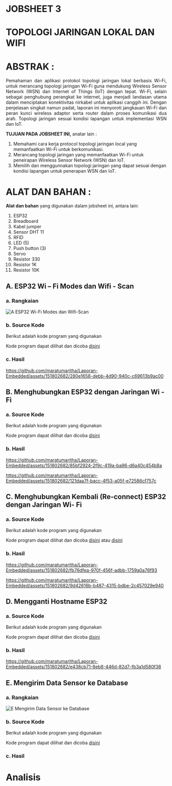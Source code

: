 # JOBSHEET 3
# TOPOLOGI JARINGAN LOKAL DAN WIFI
# ABSTRAK	:
<p align="justify">Pemahaman dan aplikasi protokol topologi jaringan lokal berbasis Wi-Fi, untuk merancang topologi jaringan Wi-Fi guna mendukung Wireless Sensor Network (WSN) dan Internet of Things (IoT) dengan tepat. Wi-Fi, selain sebagai penghubung perangkat ke internet, juga menjadi landasan utama dalam menciptakan konektivitas nirkabel untuk aplikasi canggih ini. Dengan penjelasan singkat namun padat, laporan ini menyoroti jangkauan Wi-Fi dan peran kunci wireless adaptor serta router dalam proses komunikasi dua arah. Topologi jaringan sesuai kondisi lapangan untuk implementasi WSN dan IoT. 

**TUJUAN PADA JOBSHEET INI,** anatar lain	:
1.	Memahami cara  kerja protocol topologi jaringan local yang memanfaatkan Wi-Fi untuk berkomunikasi.
2.	Merancang topologi jaringan yang memanfaatkan Wi-Fi untuk peneirapan Wireless Sensor Network (WSN) dan IoT.
3.	Memilih dan menggunnakan topologi jaringan yang dapat sesuai dengan kondisi lapangan untuk penerapan WSN dan IoT.
# ALAT DAN BAHAN	:
**Alat dan bahan** yang digunakan dalam jobsheet ini, antara lain:
1.	ESP32
2.	Breadboard
3.	Kabel jumper
4.	Sensor DHT 11
5.	RFID
6.	LED (5)
7.	Push button (3)
8.	Servo
9.	Resistor 330
10.	Resistor 1K
11.	Resistor 10K

## A.	ESP32 Wi – Fi Modes dan Wifi - Scan
### a.	Rangkaian
![A  ESP32 Wi-Fi Modes dan Wifi-Scan](https://github.com/maratumaritha/Laporan-Embedded/assets/151802682/226513b8-7fd6-4f48-8bb6-590ab0bdc92c)

### b.	Source Kode

Berikut adalah kode program yang digunakan

Kode program dapat dilihat dan dicoba <a href="https://github.com/maratumaritha/Laporan-Embedded/blob/31ce3df50d5ba8744f0474a5d35626a7c47796da/JOBSHEET%203/A/A.ino">disini</a>


### c.	Hasil

https://github.com/maratumaritha/Laporan-Embedded/assets/151802682/280e1658-debb-4d90-940c-c69613b9ac00


## B.	Menghubungkan ESP32 dengan Jaringan Wi - Fi

### a.	Source Kode

Berikut adalah kode program yang digunakan

Kode program dapat dilihat dan dicoba <a href="https://github.com/maratumaritha/Laporan-Embedded/blob/master/JOBSHEET%203/B/B.ino">disini</a>


### b.	Hasil 

https://github.com/maratumaritha/Laporan-Embedded/assets/151802682/85bf2924-2f9c-419a-ba96-d6a40c454b8a

https://github.com/maratumaritha/Laporan-Embedded/assets/151802682/121daa7f-bacc-4f53-a05f-e72586cf757c


## C.	Menghubungkan Kembali (Re-connect) ESP32 dengan Jaringan Wi- Fi

### a.	Source Kode

Berikut adalah kode program yang digunakan

Kode program dapat dilihat dan dicoba <a href="https://github.com/maratumaritha/Laporan-Embedded/blob/master/JOBSHEET%203/C/C.ino">disini</a> atau <a href="https://github.com/maratumaritha/Laporan-Embedded/blob/master/JOBSHEET%203/C2/C2.ino">disini</a>

### b.	Hasil 

https://github.com/maratumaritha/Laporan-Embedded/assets/151802682/fb76dfea-970f-456f-adbb-1759a0a76f93

https://github.com/maratumaritha/Laporan-Embedded/assets/151802682/9d42616b-b487-4315-bdbe-2c457029e940


## D.	Mengganti Hostname ESP32

### a.	Source Kode

Berikut adalah kode program yang digunakan

Kode program dapat dilihat dan dicoba <a href="https://github.com/maratumaritha/Laporan-Embedded/blob/master/JOBSHEET%203/D/D.ino">disini</a>

### b.	Hasil 

https://github.com/maratumaritha/Laporan-Embedded/assets/151802682/e438cb71-8eb8-446d-82d7-fb3a1d580f38


## E.	Mengirim Data Sensor ke Database

### a.	Rangkaian
![E  Mengirim Data Sensor ke Database](https://github.com/maratumaritha/Laporan-Embedded/assets/151802682/473baf9b-64ff-4bbe-a6ff-511cbe4b1716)

### b.	Source Kode

Berikut adalah kode program yang digunakan

Kode program dapat dilihat dan dicoba <a href="https://github.com/maratumaritha/Laporan-Embedded/blob/master/JOBSHEET%203/E/E.ino">disini</a>

### c.	Hasil 


# Analisis
<p align="justify">
